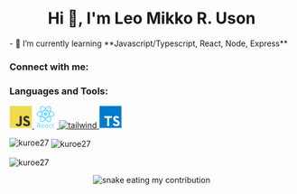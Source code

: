 <h1 align="center">Hi 👋, I'm Leo Mikko R. Uson</h1>
- 🌱 I’m currently learning **Javascript/Typescript, React, Node, Express**

<h3 align="left">Connect with me:</h3>
<p align="left">
</p>

<h3 align="left">Languages and Tools:</h3>
<p align="left"> <a href="https://developer.mozilla.org/en-US/docs/Web/JavaScript" target="_blank" rel="noreferrer"> <img src="https://raw.githubusercontent.com/devicons/devicon/master/icons/javascript/javascript-original.svg" alt="javascript" width="40" height="40"/> </a> <a href="https://reactjs.org/" target="_blank" rel="noreferrer"> <img src="https://raw.githubusercontent.com/devicons/devicon/master/icons/react/react-original-wordmark.svg" alt="react" width="40" height="40"/> </a> <a href="https://tailwindcss.com/" target="_blank" rel="noreferrer"> <img src="https://www.vectorlogo.zone/logos/tailwindcss/tailwindcss-icon.svg" alt="tailwind" width="40" height="40"/> </a> <a href="https://www.typescriptlang.org/" target="_blank" rel="noreferrer"> <img src="https://raw.githubusercontent.com/devicons/devicon/master/icons/typescript/typescript-original.svg" alt="typescript" width="40" height="40"/> </a> </p>

<p><img align="left" src="https://github-readme-stats.vercel.app/api/top-langs?username=kuroe27&show_icons=true&locale=en&layout=compact" alt="kuroe27" /></p>

<p>&nbsp;<img align="center" src="https://github-readme-stats.vercel.app/api?username=kuroe27&show_icons=true&locale=en" alt="kuroe27" /></p>

<p><img align="center" src="https://github-readme-streak-stats.herokuapp.com/?user=kuroe27&" alt="kuroe27" /></p>
<div align="center">
  <img alt="snake eating my contribution" src="https://github.com/Kuroe27/Kuroe27/blob/output/github-contribution-grid-snake.svg">
</div>
